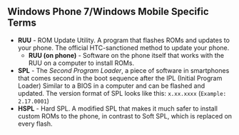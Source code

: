 ## Windows Phone 7/Windows Mobile Specific Terms

* **RUU** - ROM Update Utility. A program that flashes ROMs and updates to your phone. The official HTC-sanctioned method to update your phone.
  * **RUU (on phone)** - Software on the phone itself that works with the RUU on a computer to install ROMs.
* **SPL** - The *Second Program Loader*, a piece of software in smartphones that comes second in the boot sequence after the IPL (Initial Program Loader) Similar to a BIOS in a computer and can be flashed and updated. The version format of SPL looks like this: `x.xx.xxxx` (`Example: 2.17.0001`)
* **HSPL** - Hard SPL. A modified SPL that makes it much safer to install custom ROMs to the phone, in contrast to Soft SPL, which is replaced on every flash.